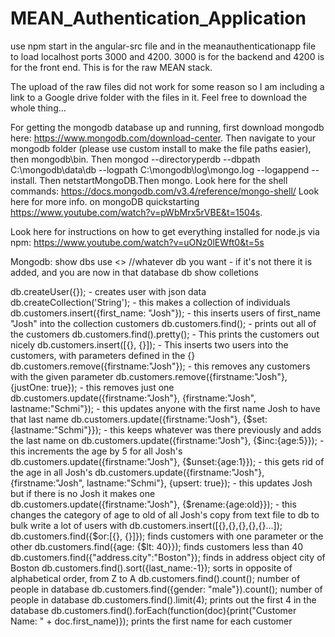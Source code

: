 # MEAN_Authentication_Application

use npm start in the angular-src file and in the meanauthenticationapp file to load localhost ports 3000 and 4200. 3000 is for the backend and 4200 is for the front end. This is for the raw MEAN stack.

The upload of the raw files did not work for some reason so I am including a link to a Google drive folder with the files in it. Feel free to download the whole thing...

For getting the mongodb database up and running, first download mongodb here: https://www.mongodb.com/download-center.
Then navigate to your mongodb folder (please use custom install to make the file paths easier), then mongodb\bin.
Then mongod --directoryperdb --dbpath C:\mongodb\data\db --logpath C:\mongodb\log\mongo.log --logappend --install.
Then netstartMongoDB.Then mongo.
Look here for the shell commands: https://docs.mongodb.com/v3.4/reference/mongo-shell/
Look here for more info. on mongoDB quickstarting https://www.youtube.com/watch?v=pWbMrx5rVBE&t=1504s.

Look here for instructions on how to get everything installed for node.js via npm: https://www.youtube.com/watch?v=uONz0lEWft0&t=5s

Mongodb:
show dbs
use <> //whatever db you want - if it's not there it is added, and you are now in that database
db
show colletions

db.createUser({}); - creates user with json data
db.createCollection('String'); - this makes a collection of individuals
db.customers.insert({first_name: "Josh"}); - this inserts users of first_name "Josh" into the collection customers
db.customers.find(); - prints out all of the customers
db.customers.find().pretty(); - This prints the customers out nicely
db.customers.insert([{}, {}]); - This inserts two users into the customers, with parameters defined in the {}
db.customers.remove({firstname:"Josh"}); - this removes any customers with the given parameter
db.customers.remove({firstname:"Josh"}, {justOne: true}); - this removes just one
db.customers.update({firstname:"Josh"}, {firstname:"Josh", lastname:"Schmi"}); - this updates anyone with the first name Josh to have that last name
db.customers.update({firstname:"Josh"}, {$set:{lastname:"Schmi"}}); - this keeps whatever was there previously and adds the last name on
db.customers.update({firstname:"Josh"}, {$inc:{age:5}}); - this increments the age by 5 for all Josh's
db.customers.update({firstname:"Josh"}, {$unset:{age:1}}); - this gets rid of the age in all Josh's
db.customers.update({firstname:"Josh"}, {firstname:"Josh", lastname:"Schmi"}, {upsert: true}); - this updates Josh but if there is no Josh it makes one
db.customers.update({firstname:"Josh"}, {$rename:{age:old}}); - this changes the category of age to old of all Josh's
copy from text file to db to bulk write a lot of users with db.customers.insert([{},{},{},{},{}...]);
db.customers.find({$or:[{}, {}]}); finds customers with one parameter or the other
db.customers.find({age: {$lt: 40}}); finds customers less than 40
db.customers.find({"address.city":"Boston"}); finds in address object city of Boston
db.customers.find().sort({last_name:-1}); sorts in opposite of alphabetical order, from Z to A
db.customers.find().count(); number of people in database
db.customers.find({gender: "male"}).count(); number of people in database
db.customers.find().limit(4); prints out the first 4 in the database
db.customers.find().forEach(function(doc){print("Customer Name: " + doc.first_name)}); prints the first name for each customer
